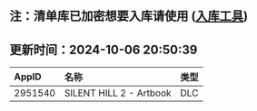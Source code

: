 ## 注：清单库已加密想要入库请使用 ([入库工具](https://github.com/BlankTMing/ManifestAutoUpdate/releases))

## 更新时间：2024-10-06 20:50:39
| AppID | 名称 | 类型  |
| :-------------------- | :----------------------------- | :----------- |
| 2951540 | SILENT HILL 2 - Artbook| DLC |

